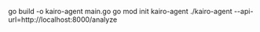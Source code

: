 go build -o kairo-agent main.go
go mod init kairo-agent
./kairo-agent --api-url=http://localhost:8000/analyze


